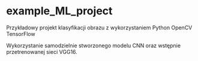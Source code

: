 # example_ML_project
Przykładowy projekt klasyfikacji obrazu z wykorzystaniem
Python
OpenCV
TensorFlow

Wykorzystanie samodzielnie stworzonego modelu CNN oraz wstępnie przetrenowanej sieci VGG16.
